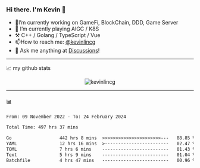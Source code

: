 ### Hi there. I'm Kevin 👋

- 🔭I’m currently working on GameFi, BlockChain, DDD, Game Server
- 🌱 I’m currently playing AIGC / K8S
-   :hammer_and_pick: C++ / Golang / TypeScript / Vue
- 📫How to reach me: [@kevinlincg](https://twitter.com/kevinlincg) 
-   :thought_balloon: Ask me anything at [Discussions](https://github.com/kevinlincg/kevinlincg/discussions/new)!

---

📈 my github stats

<p align="center"> <img src="https://github-readme-stats-ouuan.vercel.app/api?username=kevinlincg&theme=dark&show_icons=true&count_private=true" alt="kevinlincg" />

---

#### :bar_chart: 

<!--START_SECTION:waka-->

```txt
From: 09 November 2022 - To: 24 February 2024

Total Time: 497 hrs 37 mins

Go                  442 hrs 8 mins  >>>>>>>>>>>>>>>>>>>>>>---   88.85 %
YAML                12 hrs 16 mins  >------------------------   02.47 %
TOML                7 hrs 6 mins    -------------------------   01.43 %
Text                5 hrs 9 mins    -------------------------   01.04 %
Batchfile           4 hrs 47 mins   -------------------------   00.96 %
```

<!--END_SECTION:waka-->
